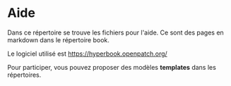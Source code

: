 # Aide

Dans ce répertoire se trouve les fichiers pour l'aide. Ce sont des pages en markdown dans le répertoire book.

Le logiciel utilisé est https://hyperbook.openpatch.org/

Pour participer, vous pouvez proposer des modèles **templates** dans les répertoires.
